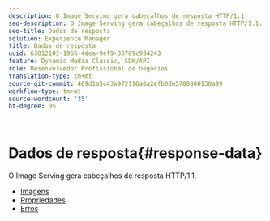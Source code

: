 ```yaml
---
description: O Image Serving gera cabeçalhos de resposta HTTP/1.1.
seo-description: O Image Serving gera cabeçalhos de resposta HTTP/1.1.
seo-title: Dados de resposta
solution: Experience Manager
title: Dados de resposta
uuid: 63812101-1956-4dea-9ef9-38769c934243
feature: Dynamic Media Classic, SDK/API
role: Desenvolvedor,Profissional de negócios
translation-type: tm+mt
source-git-commit: 469d1a5c43a972116a8a2efb0de5708800130a99
workflow-type: tm+mt
source-wordcount: '35'
ht-degree: 0%

---
```



# Dados de resposta{#response-data}

O Image Serving gera cabeçalhos de resposta HTTP/1.1.

* [Imagens](c-images.md)
* [Propriedades](c-properties/c-properties.md)
* [Erros](r-errors.md)
